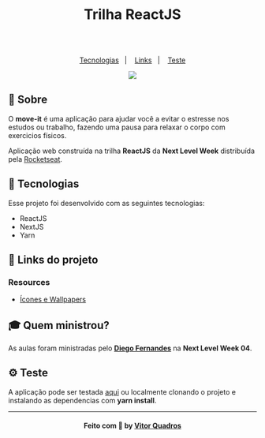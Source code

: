 <h3 align="center">
    <h1 align="center">Trilha ReactJS</h1>
    <br><br>
    <p align="center">
      <a href="#-tecnologias">Tecnologias</a>&nbsp;&nbsp;&nbsp;|&nbsp;&nbsp;&nbsp;
      <a href="#-links-do-projeto">Links</a>&nbsp;&nbsp;&nbsp;|&nbsp;&nbsp;&nbsp;
      <a href="#-teste">Teste</a>
  </p>

</h3>
<p align="center">
  <a href="https://rocketseat.com.br">
    <img src="https://i.imgur.com/1o7urkT.png">
  </a>
</p>

## 🔖 Sobre

O <strong>move-it</strong> é uma aplicação para ajudar você a evitar o estresse nos estudos ou trabalho, fazendo uma pausa para relaxar o corpo com exercicios físicos.

Aplicação web construída na trilha <strong>ReactJS</strong> da <strong>Next Level Week</strong> distribuída pela [Rocketseat](https://rocketseat.com.br/).

## 🚀 Tecnologias

Esse projeto foi desenvolvido com as seguintes tecnologias:

- ReactJS
- NextJS
- Yarn

## 🔗 Links do projeto

### Resources

- [Ícones e Wallpapers](https://drive.google.com/drive/folders/11fxy_LmTD6S1FGTQbeu47QPLzvyuEGSs)

## 🎓 Quem ministrou?

As aulas foram ministradas pelo **[Diego Fernandes](https://github.com/diego3g)** na **Next Level Week 04**.

## ⚙️ Teste

A aplicação pode ser testada [aqui](http://move-it-git-master-vitorquadros.vercel.app/)
ou localmente clonando o projeto e instalando as dependencias com <strong>yarn install</strong>.

---

<h4 align="center">
    Feito com 💜 by <a href="https://github.com/VitorQuadros" target="_blank">Vitor Quadros</a>
</h4>
